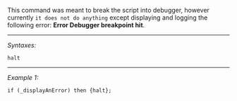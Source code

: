 This command was meant to break the script into debugger, however currently `it does not do anything` except displaying and logging the following error: **Error Debugger breakpoint hit**.


---
*Syntaxes:*

`halt`

---
*Example 1:*

```sqf
if (_displayAnError) then {halt};
```